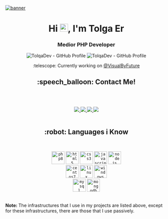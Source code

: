 [![banner](https://tolqa.dev/github/pictures/banner.png)](https://tolqa.dev)
<p align="center">
  <h1 align="center">Hi <img src="https://media.giphy.com/media/hvRJCLFzcasrR4ia7z/giphy.gif" width="25px">, I'm Tolga Er</h1></img>
  <h3 align="center">Medior PHP Developer</h3>
  <p align="center"> 
    <img src="https://komarev.com/ghpvc/?style=for-the-badge&username=tolqadev&style=flat-square" alt="TolqaDev - GitHub Profile" />
    <img src="https://img.shields.io/github/followers/tolqadev?style=flat-square" alt="TolqaDev - GitHub Profile" />
    <p align="center">:telescope: Currently working on <a href="https://github.com/visualbyfuture" target="_blank" style="text-align:center">@VisualByFuture</a></p>
  </p>
</p>
<p align="center">
  <h2 align="center">:speech_balloon: Contact Me!</h2><br><br>
  <p align="center">
  <a href="mailto:tolqa.er1@gmail.com" alt="Gmail">
    <img src="https://img.shields.io/badge/-Gmail-FF0000?style=flat-square&labelColor=FF0000&logo=gmail&logoColor=white&link=LINK-DO-SEU-EMAIL"/>
  </a>
  <a href="https://linkedin.com/in/tolga-er-2378901b2/" alt="Linkedin">
    <img src="https://img.shields.io/badge/-Linkedin-0e76a8?style=flat-square&logo=Linkedin&logoColor=white&link=LINK-DO-SEU-LINKEDIN"/>
  </a>
  <a href="https://instagram.com/tolqadev" alt="Instagram">
    <img src="https://img.shields.io/badge/-Instagram-DF0174?style=flat-square&labelColor=DF0174&logo=instagram&logoColor=white&link=LINK-DO-SEU-INSTAGRAM"/>
  </a>
  <a href="https://discord.gg/v8X96YBfqv" alt="Discord">
    <img src="https://img.shields.io/badge/-Discord-5165f6?style=flat-square&labelColor=5165f6&logo=discord&logoColor=white&link=LINK-DO-SEU-DISCORD"/>
  </a><br><br>
</p>
</p>
<p align="center">
  <h2 align="center">:robot: Languages i Know</h2><br>
  <p align="center">
    <code><img src="https://tolqa.dev/github/pictures/php8.svg" alt="php8" width="40" height="40"/></code>
    <code><img src="https://tolqa.dev/github/pictures/html5.svg" alt="html5" width="40" height="40"/></code>
    <code><img src="https://tolqa.dev/github/pictures/css3.svg" alt="css3" width="40" height="40"/></code> 
    <code><img src="https://tolqa.dev/github/pictures/javascript.svg" alt="javascript" width="40" height="40"/></code> 
    <code><img src="https://tolqa.dev/github/pictures/nodejs.svg" alt="nodejs" width="40" height="40"/></code>
    <br>
    <code><img src="https://tolqa.dev/github/pictures/centos7.svg" alt="centos7" width="40" height="40"/></code>
    <code><img src="https://tolqa.dev/github/pictures/linux.svg" alt="linux" width="40" height="40"/></code>
    <code><img src="https://tolqa.dev/github/pictures/windows.svg" alt="windows" width="40" height="40"/></code>
    <br>
    <code><img src="https://tolqa.dev/github/pictures/mysql.svg" alt="mysql" width="40" height="40"/></code>
    <code><img src="https://tolqa.dev/github/pictures/mongodb.svg" alt="mongodb" width="40" height="40"/></code>
    <br><br>
    <p><b>Note: </b>The infrastructures that I use in my projects are listed above, except for these infrastructures, there are those that I use passively.</p>
  </p>
</p>
